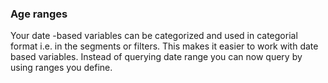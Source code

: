 ### Age ranges
Your date -based variables can be categorized and used in categorial format i.e. in the segments or filters. This makes it easier to work with date based variables. Instead of querying date range you can now query by using ranges you define.
